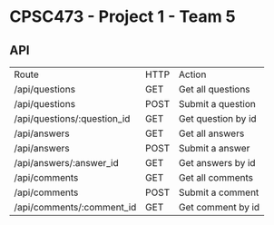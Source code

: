 # CPSC473 - Project 1 - Team 5

<h2>API</h2>
<table>
	<tr>
		<td>Route</td>
		<td>HTTP</td>
		<td>Action</td>
	</tr>
	<tr>
		<td>/api/questions</td>
		<td>GET</td>
		<td>Get all questions</td>
	</tr>
	<tr>
		<td>/api/questions</td>
		<td>POST</td>
		<td>Submit a question</td>
	</tr>
	<tr>
		<td>/api/questions/:question_id</td>
		<td>GET</td>
		<td>Get question by id</td>
	</tr>
	<tr>
		<td>/api/answers</td>
		<td>GET</td>
		<td>Get all answers</td>
	</tr>
	<tr>
		<td>/api/answers</td>
		<td>POST</td>
		<td>Submit a answer</td>
	</tr>
	<tr>
		<td>/api/answers/:answer_id</td>
		<td>GET</td>
		<td>Get answers by id</td>
	</tr>
	<tr>
		<td>/api/comments</td>
		<td>GET</td>
		<td>Get all comments</td>
	</tr>
	<tr>
		<td>/api/comments</td>
		<td>POST</td>
		<td>Submit a comment</td>
	</tr>
	<tr>
		<td>/api/comments/:comment_id</td>
		<td>GET</td>
		<td>Get comment by id</td>
	</tr>
</table>
<p></p>
